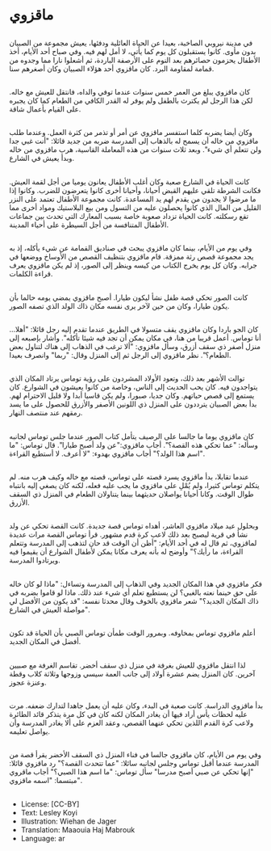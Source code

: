 # ماقزوي

##
في مدينة نيروبي الصاخبة، بعيدا عن الحياة العائلية ودفئها، يعيش مجموعة من الصبيان بدون مأوى. كانوا يستقبلون كل يوم كما يأتي، لا أمل لهم فيه.
وفي صباح أحد الأيام، أخذ الأطفال يحزمون حصائرهم بعد النوم على الأرصفة الباردة، ثم أشعلوا نارا مما وجدوه من قمامة لمقاومة البرد. كان ماقزوي أحد هؤلاء الصبيان وكان أصغرهم سنا.

##
كان ماقزوي يبلغ من العمر خمس سنوات عندما توفي والداه، فانتقل للعيش مع خاله. لكن هذا الرجل لم يكترث بالطفل ولم يوفر له القدر الكافي من الطعام كما كان يجبره على القيام بأعمال شاقة.

##
وكان أيضا يضربه كلما استفسر ماقزوي عن أمر أو تذمر من كثرة العمل.  وعندما طلب ماقزوي من خاله أن يسمح له بالذهاب إلى المدرسة ضربه من جديد قائلا: "أنت غبي جدا ولن تتعلم أي شيء".
وبعد ثلاث سنوات من هذه المعاملة القاسية، هرب ماقزوي من خاله وبدأ يعيش في الشارع.

##
كانت الحياة في الشارع صعبة وكان أغلب الأطفال يعانون يوميا من أجل لقمة العيش. فكانت الشرطة تلقي عليهم القبض أحيانا، وأحيانا أخرى كانوا يتعرضون للضرب. وكانوا إذا ما مرضوا لا يجدون من يقدم لهم يد المساعدة. كانت مجموعة الأطفال تعتمد على النزر القليل من المال الذي كانوا يحصلون عليه من التسول ومن بيع البلاستيك ومواد أخرى مما تقع رسكلته.
كانت الحياة تزداد صعوبة خاصة بسبب المعارك التي تحدث بين جماعات الأطفال المتنافسة من أجل السيطرة على أحياء المدينة.

##
وفي يوم من الأيام، بينما كان ماقزوي يبحث في صناديق القمامة عن شيء يأكله، إذ به يجد مجموعة قصص رثة ممزقة. قام ماقزوي بتنظيف القصص من الأوساخ ووضعها في جرابه.
وكان كل يوم يخرج الكتاب من كيسه وينظر إلى الصور، إذ لم يكن ماقزوي يعرف قراءة الكلمات.

##
كانت الصور تحكي قصة طفل نشأ ليكون طيارا. أصبح ماقزوي يمضي يومه حالما بأن يكون طيارا، وكان من حين لآخر يرى نفسه مكان ذاك الولد الذي تصفه الصور.

##
كان الجو باردا وكان ماقزوي يقف متسولا في الطريق عندما تقدم إليه رجل قائلا: "أهلا... أنا توماس. أعمل قريبا من هنا، في مكان يمكن أن تجد فيه شيئا تأكله". وأشار بإصبعه إلى منزل أصفر ذي سقف أزرق، وسأل ماقزوي: "ألا ترغب في الذهاب إلى هناك لتناول بعض الطعام؟". نظر ماقزوي إلى الرجل ثم إلى المنزل وقال: "ربما" وانصرف بعيدا.

##
توالت الأشهر بعد ذلك، وتعود الأولاد المشردون على رؤية توماس يرتاد المكان الذي يتواجدون فيه. كان يحب الحديث إلى الناس، وخاصة من كانوا يعيشون في الشوارع. كان يستمع إلى قصص حياتهم. وكان جديا، صبورا، ولم يكن قاسيا أبدا ولا قليل الاحترام لهم.
بدأ بعض الصبيان يترددون على المنزل ذي اللونين الأصفر والأزرق للحصول على ما يسد رمقهم عند منتصف النهار.

##
كان ماقزوي يوما ما جالسا على الرصيف يتأمل كتاب الصور عندما جلس توماس لجانبه وسأله: "عما تحكي هذه القصة؟".
أجاب ماقزوي:"عن ولد أصبح طيارا".
قال توماس: "ما اسم هذا الولد؟"
أجاب ماقزوي بهدوء: "لا أعرف. لا أستطيع القراءة".

##
عندما تقابلا، بدأ ماقزوي يسرد قصته على توماس، قصته مع خاله وكيف هرب منه. لم يتكلم توماس كثيرا، ولم يُمْلِ على ماقزوي ما يجب عليه فعله، لكنه كان يصغي إليه بانتباه طوال الوقت. وكانا أحيانا يواصلان حديثهما بينما يتناولان الطعام في المنزل ذي السقف الأزرق.

##
وبحلول عيد ميلاد ماقزوي العاشر، أهداه توماس قصة جديدة. كانت القصة تحكي عن ولد نشأ في قرية ليصبح بعد ذلك لاعب كرة قدم مشهور. قرأ توماس القصة مرات عديدة لماقزوي، ثم قال له في أحد الأيام: "أظن أن الوقت قد حان لتذهب إلى المدرسة وتتعلم القراءة، ما رأيك؟" وأوضح له بأنه يعرف مكانا يمكن لأطفال الشوارع أن يقيموا فيه ويرتادوا المدرسة.

##
فكر ماقزوي في هذا المكان الجديد وفي الذهاب إلى المدرسة وتساءل: "ماذا لو كان خاله على حق حينما نعته بالغبي؟  لن يستطيع تعلم أي شيء عند ذلك. ماذا لو قاموا بضربه في ذاك المكان الجديد؟" شعر ماقزوي بالخوف وقال محدثا نفسه: "قد يكون من الأفضل لي مواصلة العيش في الشارع".

##
أعلم ماقزوي توماس بمخاوفه. وبمرور الوقت طمأن توماس الصبي بأن الحياة قد تكون أفضل في المكان الجديد.

##
لذا انتقل ماقزوي للعيش بغرفة في منزل ذي سقف أخضر. تقاسم الغرفة مع صبيين آخرين. كان المنزل يضم عشرة أولاد إلى جانب العمة سيسي وزوجها وثلاثة كلاب وقطة وعنزة عجوز.

##
بدأ ماقزوي الدراسة. كانت صعبة في البدء، وكان عليه أن يعمل جاهدا لتدارك ضعفه. مرت عليه لحظات يأس أراد فيها أن يغادر المكان لكنه كان في كل مرة يتذكر قائد الطائرة ولاعب كرة القدم اللذين تحكي عنهما القصص، وعقد العزم على ألا يغادر المدرسة وأن يواصل تعليمه.

##
وفي يوم من الأيام، كان ماقزوي جالسا في فناء المنزل ذي السقف الأخضر يقرأ قصة من المدرسة عندما أقبل توماس وجلس لجانبه سائلا: "عما تتحدث القصة؟" رد ماقزوي قائلا: "إنها تحكي عن صبي أصبح مدرسا" سأل توماس: "ما اسم هذا الصبي؟" أجاب ماقروي مبتسما: "اسمه ماقزوي".

##
* License: [CC-BY]
* Text: Lesley Koyi
* Illustration: Wiehan de Jager
* Translation: Maaouia Haj Mabrouk
* Language: ar
